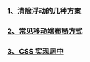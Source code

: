 ### [1、清除浮动的几种方案](blog/css/clear-float.md)

### [2、常见移动端布局方式](blog/css/layout.md)

### [3、CSS 实现居中](blog/css/center.md)